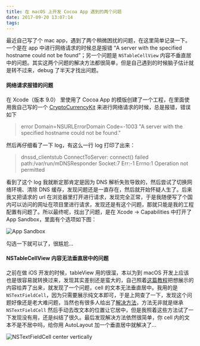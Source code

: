 ```yaml
---
title: 在 macOS 上开发 Cocoa App 遇到的两个问题
date: 2017-09-20 13:07:14
tags:
---
```

最近自己写了个 mac app，遇到了两个稍微困扰的问题，在这里简单记录一下。一个是在 app 中进行网络请求的时候总是报错 “A server with the specified hostname could not be found”；另一个问题是 `NSTableCellView` 内容不垂直居中的问题。其实这两个问题的解决方法都很简单，但是自己遇到的时候脑子估计就是转不过来，debug 了半天才找出问题。
<!-- more -->

#### 网络请求报错的问题

在 Xcode（版本 9.0） 里使用了 Cocoa App 的模版创建了一个工程，在里面使用我自己写的一个 [CryptoCurrencyKit](https://github.com/iCell/CryptoCurrencyKit) 来进行网络请求的时候，总是报错，错误如下

> error Domain=NSURLErrorDomain Code=-1003 "A server with the specified hostname could not be found."

然后再仔细看了一下 log，有这么一行 log 打印了出来：

> dnssd_clientstub ConnectToServer: connect() failed path:/var/run/mDNSResponder Socket:7 Err:-1 Errno:1 Operation not permitted

看到了这个 log 我就断定那肯定是因为 DNS 解析失败导致的，然后尝试了切换网络环境、清除 DNS 缓存，发现问题还是一直存在，然后就开始怀疑人生了。后来我又把请求的 url 在浏览器里打开进行请求，发现完全正常，于是我随便写了个国内可以访问的网址在项目里进行请求，发现还是有这个问题，那就只能是我的工程配置有问题了。所以最终呢，找出了问题，是在 Xcode -> Capabilities 中打开了 App Sandbox，里面有个选项如下图：

![App Sandbox](http://7xjbza.com1.z0.glb.clouddn.com/xcode-capabilities-app-sandbox.png)

勾选一下就可以了，很尴尬...

#### NSTableCellView 内容无法垂直居中的问题

之前在做 iOS 开发的时候，tableView 用的很溜，本以为到 macOS 开发上应该也是很容易就转换过来，发现其实差别还是蛮大的，自己照着[这篇教程](https://www.raywenderlich.com/143828/macos-nstableview-tutorial)把想展示的内容给弄了出来，就发现了一个问题，cell 的文本无法垂直居中。我用的是 `NSTextFieldCell`，因为只需要展示纯文本即可，于是上网查了一下，发现这个问题好像还是老大难问题，当然也有很多人给出了[解决方法](https://stackoverflow.com/questions/1235219/is-there-a-right-way-to-have-nstextfieldcell-draw-vertically-centered-text)，方法无非就是继承 `NSTextFieldCell` 然后手动去改文本的位置让它居中，但是我照着这些方法试了一下发现没有用，还是纠结了很久。最后发现解决方法依然很简单，你 cell 内的文本不是不居中吗，给你用 AutoLayout 加一个垂直居中就解决了...

![NSTextFieldCell center vertically](http://7xjbza.com1.z0.glb.clouddn.com/nstextfieldcell-center-vertically.png)
